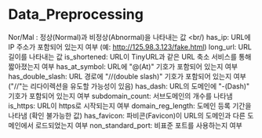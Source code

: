 # Data_Preprocessing

Nor/Mal : 정상(Normal)과 비정상(Abnormal)을 나타내는 값 <br/)
has_ip: URL에 IP 주소가 포함되어 있는지 여부 (예: http://125.98.3.123/fake.html)
long_url: URL 길이를 나타내는 값
is_shortened: URL이 TinyURL과 같은 URL 축소 서비스를 통해 짧아졌는지 여부
has_at_symbol: URL에 "@(At)" 기호가 포함되어 있는지 여부
has_double_slash: URL 경로에 "//(double slash)" 기호가 포함되어 있는지 여부 ("//"는 리다이렉션을 유도할 가능성이 있음)
has_dash: URL의 도메인에 "-(Dash)" 기호가 포함되어 있는지 여부
subdomain_count: 서브도메인의 개수를 나타냄
is_https: URL이 https로 시작되는지 여부
domain_reg_length: 도메인 등록 기간을 나타냄 (확인 불가능한 값)
has_favicon: 파비콘(Favicon)이 URL의 도메인과 다른 도메인에서 로드되었는지 여부
non_standard_port: 비표준 포트를 사용하는지 여부
